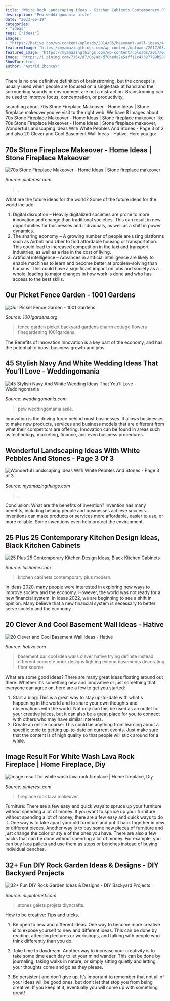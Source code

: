 ```yaml
---
title: "White Rock Landscaping Ideas - Kitchen Cabinets Contemporary Plus Modern"
description: "Pew weddingomania aisle"
date: "2023-06-19"
categories:
- "ideas"
tags: ["ideas"]
images:
- "https://hative.com/wp-content/uploads/2014/05/basement-wall-ideas/4-basement-bar-wall-idea.jpg"
featuredImage: "https://myamazingthings.com/wp-content/uploads/2017/03/path.jpg"
featured_image: "https://myamazingthings.com/wp-content/uploads/2017/03/path.jpg"
image: "https://i.pinimg.com/736x/d7/0b/ad/d70badc2e5aff11c47327799b58621b0.jpg"
ShowToc: true
author: "Astrid Zboncak"
---
```



There is no one definitive definition of brainstroming, but the concept is usually used when people are focused on a single task at hand and the surrounding sounds or environment are not a distraction. Brainstroming can be used to improve focus, concentration, or productivity.

	

		
searching about 70s Stone Fireplace Makeover - Home Ideas | Stone fireplace makeover you've visit to the right web. We have 8 Images about 70s Stone Fireplace Makeover - Home Ideas | Stone fireplace makeover like 70s Stone Fireplace Makeover - Home Ideas | Stone fireplace makeover, Wonderful Landscaping Ideas With White Pebbles And Stones - Page 3 of 3 and also 20 Clever and Cool Basement Wall Ideas - Hative. Here you go:
		
    
## 70s Stone Fireplace Makeover - Home Ideas | Stone Fireplace Makeover

<img loading=lazy src="https://i.pinimg.com/736x/d7/0b/ad/d70badc2e5aff11c47327799b58621b0.jpg" onerror="this.onerror=null;this.src='https://tse1.mm.bing.net/th?id=OIP.mWlaj159yXbYV7FLuQcCmgHaLG&amp;pid=15.1';" alt="70s Stone Fireplace Makeover - Home Ideas | Stone fireplace makeover">

_Source: pinterest.com_

>. 

	

What are the future ideas for the world?
Some of the future ideas for the world include:
1. Digital disruption – Heavily digitalized societies are prone to more innovation and change than traditional societies. This can result in new opportunities for businesses and individuals, as well as a shift in power dynamics.
2. The sharing economy – A growing number of people are using platforms such as Airbnb and Uber to find affordable housing or transportation. This could lead to increased competition in the taxi and transport industries, as well as a rise in the cost of living.
3. Artificial intelligence – Advances in artificial intelligence are likely to enable machines to learn and become better at problem-solving than humans. This could have a significant impact on jobs and society as a whole, leading to major changes in how work is done and who has access to the best skills.

    
## Our Picket Fence Garden - 1001 Gardens

<img loading=lazy src="https://www.1001gardens.org/wp-content/uploads/2016/05/image3.jpeg" onerror="this.onerror=null;this.src='https://tse1.mm.bing.net/th?id=OIP.MowsEMoyuui5xPHXn-YwNAHaJ3&amp;pid=15.1';" alt="Our Picket Fence Garden - 1001 Gardens">

_Source: 1001gardens.org_

>fence garden picket backyard gardens charm cottage flowers finegardening 1001gardens. 

	

The Benefits of Innovation
Innovation is a key part of the economy, and has the potential to boost business growth and jobs.

    
## 45 Stylish Navy And White Wedding Ideas That You’ll Love - Weddingomania

<img loading=lazy src="https://i.weddingomania.com/stylish-navy-and-white-wedding-ideas-that-youll-love-45-500x750.jpg" onerror="this.onerror=null;this.src='https://tse4.mm.bing.net/th?id=OIP.zMueFO_kkrsF0_5o1jUSlQHaLH&amp;pid=15.1';" alt="45 Stylish Navy And White Wedding Ideas That You’ll Love - Weddingomania">

_Source: weddingomania.com_

>pew weddingomania aisle. 

	

Innovation is the driving force behind most businesses. It allows businesses to make new products, services and business models that are different from what their competitors are offering. Innovation can be found in areas such as technology, marketing, finance, and even business procedures.

    
## Wonderful Landscaping Ideas With White Pebbles And Stones - Page 3 Of 3

<img loading=lazy src="https://myamazingthings.com/wp-content/uploads/2017/03/path.jpg" onerror="this.onerror=null;this.src='https://tse4.mm.bing.net/th?id=OIP.JI40F9dl4A3Y2w14ZxKyXQHaFj&amp;pid=15.1';" alt="Wonderful Landscaping Ideas With White Pebbles And Stones - Page 3 of 3">

_Source: myamazingthings.com_

>. 

	

Conclusion: What are the benefits of invention?
Invention has many benefits, including helping people and businesses achieve success. Inventions can make products or services more affordable, easier to use, or more reliable. Some inventions even help protect the environment.

    
## 25 Plus 25 Contemporary Kitchen Design Ideas, Black Kitchen Cabinets

<img loading=lazy src="https://www.lushome.com/wp-content/uploads/2014/05/black-kitchen-cabinets-contemporary-design-23.jpg" onerror="this.onerror=null;this.src='https://tse2.mm.bing.net/th?id=OIP.Qm0QtdxT9a6ErnvwI36-wwHaJ3&amp;pid=15.1';" alt="25 Plus 25 Contemporary Kitchen Design Ideas, Black Kitchen Cabinets">

_Source: lushome.com_

>kitchen cabinets contemporary plus modern. 

	

In ideas 2020, many people were interested in exploring new ways to improve society and the economy. However, the world was not ready for a new financial system. In ideas 2022, we are beginning to see a shift in opinion. Many believe that a new financial system is necessary to better serve society and the economy.

    
## 20 Clever And Cool Basement Wall Ideas - Hative

<img loading=lazy src="https://hative.com/wp-content/uploads/2014/05/basement-wall-ideas/4-basement-bar-wall-idea.jpg" onerror="this.onerror=null;this.src='https://tse2.mm.bing.net/th?id=OIP.VrK1x4OanKNsJ2TRbGXaCgHaE8&amp;pid=15.1';" alt="20 Clever and Cool Basement Wall Ideas - Hative">

_Source: hative.com_

>basement bar cool idea walls clever hative trying definite instead different concrete brick designs lighting extend basements decorating floor source. 

	

What are some good ideas?
There are many great ideas floating around out there. Whether it's something new and innovative or just something that everyone can agree on, here are a few to get you started: 
1. Start a blog: This is a great way to stay up-to-date with what's happening in the world and to share your own thoughts and observations with the world. Not only can this be used as an outlet for your creative juices, but it can also be a great place for you to connect with others who may have similar interests. 
2. Create an online course: This could be anything from learning about a specific topic to getting up-to-date on current events. Just make sure that the content is of high quality so that people will stick around for a while. 

    
## Image Result For White Wash Lava Rock Fireplace | Home Fireplace, Diy

<img loading=lazy src="https://i.pinimg.com/736x/fe/66/86/fe6686d097b8cf11c4df8c92319091a6.jpg" onerror="this.onerror=null;this.src='https://tse4.mm.bing.net/th?id=OIP.jP-27qlsZEIwLQHKX7o1MgHaJ3&amp;pid=15.1';" alt="Image result for white wash lava rock fireplace | Home fireplace, Diy">

_Source: pinterest.com_

>fireplace rock lava makeover. 

	

Furniture: There are a few easy and quick ways to spruce up your furniture without spending a lot of money.
If you want to spruce up your furniture without spending a lot of money, there are a few easy and quick ways to do it. One way is to take apart your old furniture and put it back together in new or different pieces. Another way is to buy some new pieces of furniture and just change the color or style of the ones you have. There are also a few hacks that can be done without spending a lot of money. For example, you can buy Ikea pallets and use them as steps or benches instead of buying individual benches.

    
## 32+ Fun DIY Rock Garden Ideas &amp; Designs - DIY Backyard Projects

<img loading=lazy src="https://i.pinimg.com/736x/b0/2a/64/b02a643c8296e1a79f594a3cf28f1497.jpg" onerror="this.onerror=null;this.src='https://tse3.mm.bing.net/th?id=OIP.bUWbNcdiQszyOicT4UJ4TAHaKu&amp;pid=15.1';" alt="32+ Fun DIY Rock Garden Ideas &amp; Designs - DIY Backyard Projects">

_Source: nl.pinterest.com_

>stones galets projets diyncrafts. 

	

How to be creative: Tips and tricks.
1. Be open to new and different ideas. One way to become more creative is to expose yourself to new and different ideas. This can be done by reading, attending lectures or workshops, and talking with people who think differently than you do.
2. Take time to daydream. Another way to increase your creativity is to take some time each day to let your mind wander. This can be done by journaling, taking walks in nature, or simply sitting quietly and letting your thoughts come and go as they please.

3. Be persistent and don’t give up. It’s important to remember that not all of your ideas will be good ones, but don’t let that stop you from being creative. If you keep at it, eventually you will come up with something great!


